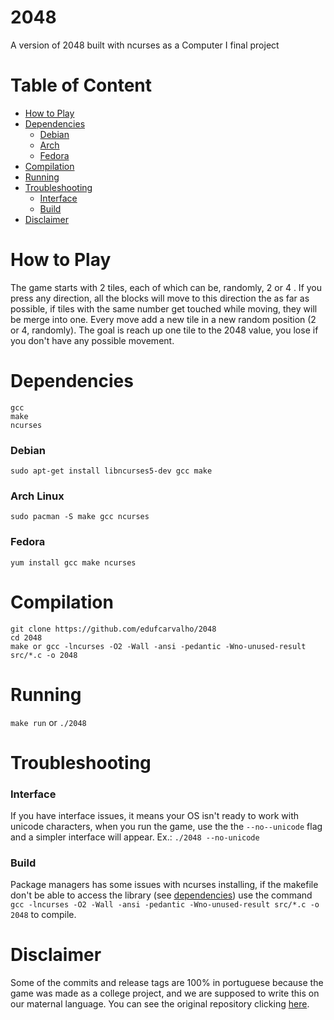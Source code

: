 # 2048
A version of 2048 built with ncurses as a Computer I final project

# Table of Content

- [How to Play](#how-to-play)
- [Dependencies](#dependencies)
  - [Debian](#debian)
  - [Arch](#arch-linux)
  - [Fedora](#fedora)
- [Compilation](#compilation)
- [Running](#running)
- [Troubleshooting](#troubleshooting)
  - [Interface](#interface)
  - [Build](#build)
- [Disclaimer](#disclaimer)

# How to Play

The game starts with 2 tiles, each of which can be, randomly, 2 or 4 . If you press any direction, all the blocks will move to this direction the as far as possible, if tiles with the same number get touched while moving, they will be merge into one. Every move add a new tile in a new random position (2 or 4, randomly).
The goal is reach up one tile to the 2048 value, you lose if you don't have any possible movement.

# Dependencies
```
gcc
make
ncurses
```
### Debian

`sudo apt-get install libncurses5-dev gcc make`

### Arch Linux
`sudo pacman -S make gcc ncurses`

### Fedora
 `yum install gcc make ncurses`

# Compilation
```
git clone https://github.com/edufcarvalho/2048
cd 2048
make or gcc -lncurses -O2 -Wall -ansi -pedantic -Wno-unused-result src/*.c -o 2048
```

# Running

`make run` or `./2048`

# Troubleshooting

### Interface

If you have interface issues, it means your OS isn't ready to work with unicode characters, when you run the game, use the the `--no--unicode` flag and a simpler interface will appear. Ex.: `./2048 --no-unicode`

### Build

Package managers has some issues with ncurses installing, if the makefile don't be able to access the library (see [dependencies](#dependencies)) use the command `gcc -lncurses -O2 -Wall -ansi -pedantic -Wno-unused-result src/*.c -o 2048` to compile.

# Disclaimer

Some of the commits and release tags are 100% in portuguese because the game was made as a college project, and we are supposed to write this on our maternal language. You can see the original repository clicking [here](https://github.com/C1-UFRJ-G2/Trabalho-1-de-Comp-1-2020-PLE---2048).